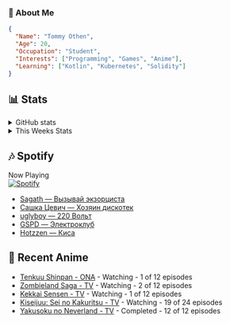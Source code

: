 ### 👋 About Me
```json
{
  "Name": "Tommy Othen",
  "Age": 20,
  "Occupation": "Student",
  "Interests": ["Programming", "Games", "Anime"],
  "Learning": ["Kotlin", "Kubernetes", "Solidity"]
}
```

## 📊 Stats
<details>
  <summary>GitHub stats</summary>
  <a href="https://github.com/anuraghazra/github-readme-stats">
    <img src="https://github-readme-stats.vercel.app/api?username=DaSushiAsian&show_icons=true&count_private=true&hide=prs,issues">
  </a>
</details>

<details>
  <summary>This Weeks Stats</summary>
  <a href="https://github.com/anuraghazra/github-readme-stats">
    <img src="https://github-readme-stats.vercel.app/api/wakatime?username=DaSushiAsian&cache_seconds=1800&custom_title=Top Languages">
  </a>
</details>

## 🎶 Spotify
Now Playing\
[![Spotify](https://novatorem-dasushiasian.vercel.app/api/spotify)](https://open.spotify.com/user/g90805640970)
<!-- LASTFM:START -->
* [Sagath — Вызывай экзорциста](https://www.last.fm/music/Sagath/_/%D0%92%D1%8B%D0%B7%D1%8B%D0%B2%D0%B0%D0%B9+%D1%8D%D0%BA%D0%B7%D0%BE%D1%80%D1%86%D0%B8%D1%81%D1%82%D0%B0)
* [Сашка Цевич — Хозяин дискотек](https://www.last.fm/music/%D0%A1%D0%B0%D1%88%D0%BA%D0%B0+%D0%A6%D0%B5%D0%B2%D0%B8%D1%87/_/%D0%A5%D0%BE%D0%B7%D1%8F%D0%B8%D0%BD+%D0%B4%D0%B8%D1%81%D0%BA%D0%BE%D1%82%D0%B5%D0%BA)
* [uglyboy — 220 Вольт](https://www.last.fm/music/uglyboy/_/220+%D0%92%D0%BE%D0%BB%D1%8C%D1%82)
* [GSPD — Электроклуб](https://www.last.fm/music/GSPD/_/%D0%AD%D0%BB%D0%B5%D0%BA%D1%82%D1%80%D0%BE%D0%BA%D0%BB%D1%83%D0%B1)
* [Hotzzen — Киса](https://www.last.fm/music/Hotzzen/_/%D0%9A%D0%B8%D1%81%D0%B0)<!-- LASTFM:END -->

## 🗻 Recent Anime
<!-- ANIME-LIST:START -->
* [Tenkuu Shinpan - ONA](https://myanimelist.net/anime/43690/Tenkuu_Shinpan) - Watching - 1 of 12 episodes
* [Zombieland Saga - TV](https://myanimelist.net/anime/37976/Zombieland_Saga) - Watching - 2 of 12 episodes
* [Kekkai Sensen - TV](https://myanimelist.net/anime/24439/Kekkai_Sensen) - Watching - 1 of 12 episodes
* [Kiseijuu: Sei no Kakuritsu - TV](https://myanimelist.net/anime/22535/Kiseijuu__Sei_no_Kakuritsu) - Watching - 19 of 24 episodes
* [Yakusoku no Neverland - TV](https://myanimelist.net/anime/37779/Yakusoku_no_Neverland) - Completed - 12 of 12 episodes<!-- ANIME-LIST:END -->
